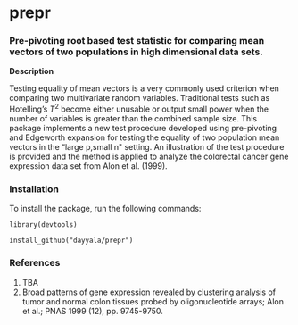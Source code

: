 # prepr
### Pre-pivoting root based test statistic for comparing mean vectors of two populations in high dimensional data sets.

**Description** 

Testing equality of mean vectors is a very commonly used criterion when comparing two  multivariate  random  variables.   Traditional  tests  such  as  Hotelling’s $T^2$ become either unusable or output small power when the number of variables is greater than the  combined  sample  size.   This package implements a new test procedure developed using pre-pivoting and Edgeworth expansion for testing the equality of two population mean vectors in the “large p,small n" setting.  An illustration of the test procedure is provided and the method is applied to analyze the colorectal cancer gene expression data set from Alon et al. (1999).

### Installation

To install the package, run the following commands:

```library(devtools)```

```install_github("dayyala/prepr")```

### References

1. TBA
2. Broad patterns of gene expression revealed by clustering analysis of tumor and normal colon tissues probed by oligonucleotide arrays; Alon et al.; PNAS 1999 (12), pp. 9745-9750. 
